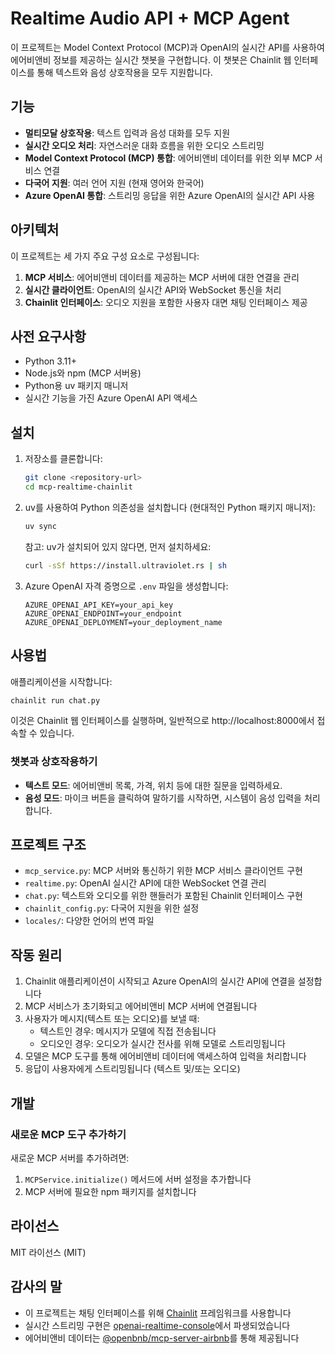 # Realtime Audio API + MCP Agent

이 프로젝트는 Model Context Protocol (MCP)과 OpenAI의 실시간 API를 사용하여 에어비앤비 정보를 제공하는 실시간 챗봇을 구현합니다. 이 챗봇은 Chainlit 웹 인터페이스를 통해 텍스트와 음성 상호작용을 모두 지원합니다.

## 기능

- **멀티모달 상호작용**: 텍스트 입력과 음성 대화를 모두 지원
- **실시간 오디오 처리**: 자연스러운 대화 흐름을 위한 오디오 스트리밍
- **Model Context Protocol (MCP) 통합**: 에어비앤비 데이터를 위한 외부 MCP 서비스 연결
- **다국어 지원**: 여러 언어 지원 (현재 영어와 한국어)
- **Azure OpenAI 통합**: 스트리밍 응답을 위한 Azure OpenAI의 실시간 API 사용

## 아키텍처

이 프로젝트는 세 가지 주요 구성 요소로 구성됩니다:

1. **MCP 서비스**: 에어비앤비 데이터를 제공하는 MCP 서버에 대한 연결을 관리
2. **실시간 클라이언트**: OpenAI의 실시간 API와 WebSocket 통신을 처리
3. **Chainlit 인터페이스**: 오디오 지원을 포함한 사용자 대면 채팅 인터페이스 제공

## 사전 요구사항

- Python 3.11+
- Node.js와 npm (MCP 서버용)
- Python용 uv 패키지 매니저
- 실시간 기능을 가진 Azure OpenAI API 액세스

## 설치

1. 저장소를 클론합니다:
   ```bash
   git clone <repository-url>
   cd mcp-realtime-chainlit
   ```

2. uv를 사용하여 Python 의존성을 설치합니다 (현대적인 Python 패키지 매니저):
   ```bash
   uv sync
   ```
   
   참고: uv가 설치되어 있지 않다면, 먼저 설치하세요:
   ```bash
   curl -sSf https://install.ultraviolet.rs | sh
   ```

3. Azure OpenAI 자격 증명으로 `.env` 파일을 생성합니다:
   ```
   AZURE_OPENAI_API_KEY=your_api_key
   AZURE_OPENAI_ENDPOINT=your_endpoint
   AZURE_OPENAI_DEPLOYMENT=your_deployment_name
   ```

## 사용법

애플리케이션을 시작합니다:

```bash
chainlit run chat.py
```

이것은 Chainlit 웹 인터페이스를 실행하며, 일반적으로 http://localhost:8000에서 접속할 수 있습니다.

### 챗봇과 상호작용하기

- **텍스트 모드**: 에어비앤비 목록, 가격, 위치 등에 대한 질문을 입력하세요.
- **음성 모드**: 마이크 버튼을 클릭하여 말하기를 시작하면, 시스템이 음성 입력을 처리합니다.

## 프로젝트 구조

- `mcp_service.py`: MCP 서버와 통신하기 위한 MCP 서비스 클라이언트 구현
- `realtime.py`: OpenAI 실시간 API에 대한 WebSocket 연결 관리
- `chat.py`: 텍스트와 오디오를 위한 핸들러가 포함된 Chainlit 인터페이스 구현
- `chainlit_config.py`: 다국어 지원을 위한 설정
- `locales/`: 다양한 언어의 번역 파일

## 작동 원리

1. Chainlit 애플리케이션이 시작되고 Azure OpenAI의 실시간 API에 연결을 설정합니다
2. MCP 서비스가 초기화되고 에어비앤비 MCP 서버에 연결됩니다
3. 사용자가 메시지(텍스트 또는 오디오)를 보낼 때:
   - 텍스트인 경우: 메시지가 모델에 직접 전송됩니다
   - 오디오인 경우: 오디오가 실시간 전사를 위해 모델로 스트리밍됩니다
4. 모델은 MCP 도구를 통해 에어비앤비 데이터에 액세스하여 입력을 처리합니다
5. 응답이 사용자에게 스트리밍됩니다 (텍스트 및/또는 오디오)

## 개발

### 새로운 MCP 도구 추가하기

새로운 MCP 서버를 추가하려면:

1. `MCPService.initialize()` 메서드에 서버 설정을 추가합니다
2. MCP 서버에 필요한 npm 패키지를 설치합니다

## 라이선스

MIT 라이선스 (MIT)

## 감사의 말

- 이 프로젝트는 채팅 인터페이스를 위해 [Chainlit](https://github.com/Chainlit/chainlit) 프레임워크를 사용합니다
- 실시간 스트리밍 구현은 [openai-realtime-console](https://github.com/openai/openai-realtime-console)에서 파생되었습니다
- 에어비앤비 데이터는 [@openbnb/mcp-server-airbnb](https://www.npmjs.com/package/@openbnb/mcp-server-airbnb)를 통해 제공됩니다
